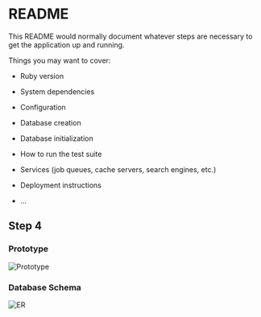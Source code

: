 # README

This README would normally document whatever steps are necessary to get the
application up and running.

Things you may want to cover:

* Ruby version

* System dependencies

* Configuration

* Database creation

* Database initialization

* How to run the test suite

* Services (job queues, cache servers, search engines, etc.)

* Deployment instructions

* ...

## Step 4

### Prototype
![Prototype](https://user-images.githubusercontent.com/56104871/66543380-320ba800-eb70-11e9-9d31-067d3ab5f148.JPG)

### Database Schema

![ER](https://user-images.githubusercontent.com/56104871/66542062-6c734600-eb6c-11e9-9ffe-1b517a179a7b.JPG)
